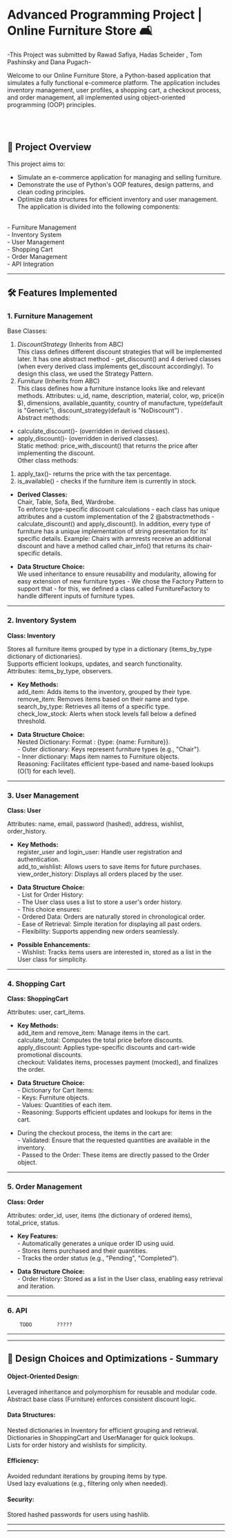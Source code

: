 # Advanced Programming Project | Online Furniture Store 🛋️
-This Project was submitted by Rawad Safiya, Hadas Scheider , Tom Pashinsky and Dana Pugach-

Welcome to our Online Furniture Store, a Python-based application that simulates a fully functional e-commerce platform. The application includes inventory management, user profiles, a shopping cart, a checkout process, and order management, all implemented using object-oriented programming (OOP) principles.

<br> <br>

## 📜 Project Overview <br>
This project aims to:

* Simulate an e-commerce application for managing and selling furniture.
* Demonstrate the use of Python's OOP features, design patterns, and clean coding principles.
* Optimize data structures for efficient inventory and user management.
<br> The application is divided into the following components:
<br>
- Furniture Management <br>
- Inventory System <br>
- User Management <br>
- Shopping Cart <br>
- Order Management<br>
- API Integration <br>


------------------




## 🛠️ Features Implemented

### 1. Furniture Management
Base Classes: <br>
1. *DiscountStrategy* (Inherits from ABC) <br> 
This class defines different discount strategies that will be implemented later.
It has one abstract method - get_discount() and 4 derived classes (when every derived class implements get_discount accordingly).
To design this class, we used the Strategy Pattern.<br>
2. *Furniture* (Inherits from ABC) <br>
This class defines how a furniture instance looks like and relevant methods.
Attributes: u_id, name, description, material, color, wp, price(in $), dimensions, available_quantity, country of manufacture, type(default is "Generic"), discount_strategy(default is "NoDiscount") .<br>
Abstract methods:<br>
- calculate_discount()- (overridden in derived classes).<br>
- apply_discount()- (overridden in derived classes).<br>
Static method: price_with_discount() that returns the price after implementing the discount.<br>
Other class methods: <br>
1. apply_tax()- returns the price with the tax percentage.<br>
2. is_available() - checks if the furniture item is currently in stock.

- **Derived Classes:** <br>
        Chair, Table, Sofa, Bed, Wardrobe. <br>
        To enforce type-specific discount calculations - each class has unique attributes and a custom implementation of the 2 @abstractmethods - calculate_discount() and apply_discount(). In addition, every type of furniture has a unique implementation of string presentation for its' specific details.
        Example: Chairs with armrests receive an additional discount and have a method called chair_info() that returns its chair-specific details.<br>

- **Data Structure Choice:** <br>
        We used inheritance to ensure reusability and modularity, allowing for easy extension of new furniture types - We chose the Factory Pattern to support that - for this, we defined a class called FurnitureFactory to handle different inputs of furniture types.<br>
        
---------

### 2. Inventory System

**Class: Inventory**

Stores all furniture items grouped by type in a dictionary (items_by_type dictionary of dictionaries). <br>
Supports efficient lookups, updates, and search functionality. <br>
Attributes: items_by_type, observers.

- **Key Methods:** <br>
        add_item: Adds items to the inventory, grouped by their type.<br>
        remove_item: Removes items based on their name and type.<br>
        search_by_type: Retrieves all items of a specific type.<br>
        check_low_stock: Alerts when stock levels fall below a defined threshold.<br>

- **Data Structure Choice:** <br>
        Nested Dictionary:  Format : {type: {name: Furniture}}. <br>
                - Outer dictionary: Keys represent furniture types (e.g., "Chair"). <br>
                - Inner dictionary: Maps item names to Furniture objects.<br>
        Reasoning: Facilitates efficient type-based and name-based lookups (O(1) for each level).<br>

----------


### 3. User Management

**Class: User** <br>

Attributes: name, email, password (hashed), address, wishlist, order_history. <br>

- **Key Methods:**<br>
        register_user and login_user: Handle user registration and authentication.<br>
        add_to_wishlist: Allows users to save items for future purchases.<br>
        view_order_history: Displays all orders placed by the user.<br>

- **Data Structure Choice:** <br>
        - List for Order History:<br>
                - The User class uses a list to store a user's order history. <br>
                - This choice ensures: <br>
                        - Ordered Data: Orders are naturally stored in chronological order.<br>
                        - Ease of Retrieval: Simple iteration for displaying all past orders.<br>
                        - Flexibility: Supports appending new orders seamlessly.<br>


- **Possible Enhancements:**<br>
        - Wishlist: Tracks items users are interested in, stored as a list in the User class for simplicity.<br>

--------

### 4. Shopping Cart

**Class: ShoppingCart**

Attributes: user, cart_items.

- **Key Methods:**<br>
        add_item and remove_item: Manage items in the cart.<br>
        calculate_total: Computes the total price before discounts.<br>
        apply_discount: Applies type-specific discounts and cart-wide promotional discounts.<br>
        checkout: Validates items, processes payment (mocked), and finalizes the order.<br>
  
- **Data Structure Choice:** <br>
        - Dictionary for Cart Items:<br>
                - Keys: Furniture objects.<br>
                - Values: Quantities of each item.<br>
        - Reasoning: Supports efficient updates and lookups for items in the cart.<br>

- During the checkout process, the items in the cart are: <br>
        - Validated: Ensure that the requested quantities are available in the inventory. <br>
        - Passed to the Order: These items are directly passed to the Order object.<br>



-----------


### 5. Order Management

**Class: Order**

Attributes: order_id, user, items (the dictionary of ordered items), total_price, status.


- **Key Features:** <br>
        - Automatically generates a unique order ID using uuid.<br>
        - Stores items purchased and their quantities.<br>
        - Tracks the order status (e.g., "Pending", "Completed").<br>

        
- **Data Structure Choice:**<br>
        - Order History: Stored as a list in the User class, enabling easy retrieval and iteration.<br>



-------

### 6. API 

        TODO        ????? 

----------
----------



## 🧠 Design Choices and Optimizations - Summary 

#### Object-Oriented Design:

Leveraged inheritance and polymorphism for reusable and modular code.<br>
Abstract base class (Furniture) enforces consistent discount logic.<br>



#### Data Structures:<br>

Nested dictionaries in Inventory for efficient grouping and retrieval.<br>
Dictionaries in ShoppingCart and UserManager for quick lookups.<br>
Lists for order history and wishlists for simplicity.<br>


#### Efficiency: <br>

Avoided redundant iterations by grouping items by type.<br>
Used lazy evaluations (e.g., filtering only when needed).<br>


#### Security:

Stored hashed passwords for users using hashlib.<br>




------------
------------









